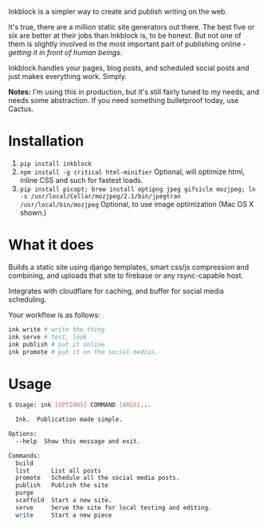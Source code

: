 Inkblock is a simpler way to create and publish writing on the web.


It's true, there are a million static site generators out there.  The best five or six are better at their jobs than Inkblock is, to be honest.  But not one of them is slightly involved in the most important part of publishing online - *getting it in front of human beings*.

Inkblock handles your pages, blog posts, and scheduled social posts and just makes everything work. Simply.

**Notes:** I'm using this in production, but it's still fairly tuned to my needs, and needs some abstraction.  If you need something bulletproof today, use Cactus.


# Installation

1. `pip install inkblock`
3. `npm install -g critical html-minifier` Optional, will optimize html, inline CSS and such for fastest loads.
3. `pip install picopt; brew install optipng jpeg gifsicle mozjpeg; ln -s /usr/local/Cellar/mozjpeg/2.1/bin/jpegtran /usr/local/bin/mozjpeg` Optional, to use image optimization (Mac OS X shown.)



# What it does

Builds a static site using django templates, smart css/js compression and combining, and uploads that site to firebase or any rsync-capable host.

Integrates with cloudflare for caching, and buffer for social media scheduling.

Your workflow is as follows:

```bash
ink write # write the thing
ink serve # test, look
ink publish # put it online
ink promote # put it on the social medias.
```


# Usage


```bash
$ Usage: ink [OPTIONS] COMMAND [ARGS]...

  Ink.  Publication made simple.

Options:
  --help  Show this message and exit.

Commands:
  build
  list      List all posts
  promote   Schedule all the social media posts.
  publish   Publish the site
  purge
  scaffold  Start a new site.
  serve     Serve the site for local testing and editing.
  write     Start a new piece

```

